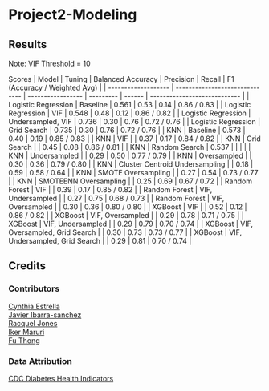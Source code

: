 # Project2-Modeling

## Results

Note: VIF Threshold = 10

Scores
| Model               | Tuning                         | Balanced Accuracy | Precision | Recall | F1 (Accuracy / Weighted Avg) |
| ------------------- | ------------------------------ | ----------------- | --------- | ------ | ---------------------------- |
| Logistic Regression | Baseline                       | 0.561             | 0.53      | 0.14   | 0.86 / 0.83                  |
| Logistic Regression | VIF                            | 0.548             | 0.48      | 0.12   | 0.86 / 0.82                  |
| Logistic Regression | Undersampled, VIF              | 0.736             | 0.30      | 0.76   | 0.72 / 0.76                  |
| Logistic Regression | Grid Search                    | 0.735             | 0.30      | 0.76   | 0.72 / 0.76                  |
| KNN                 | Baseline                       | 0.573             | 0.40      | 0.19   | 0.85 / 0.83                  |
| KNN                 | VIF                            |                   | 0.37      | 0.17   | 0.84 / 0.82                  |
| KNN                 | Grid Search                    |                   | 0.45      | 0.08   | 0.86 / 0.81                  |
| KNN                 | Random Search                  | 0.537             |           |        |                              |
| KNN                 | Undersampled                   |                   | 0.29      | 0.50   | 0.77 / 0.79                  |
| KNN                 | Oversampled                    |                   | 0.30      | 0.36   | 0.79 / 0.80                  |
| KNN                 | Cluster Centroid Undersampling |                   | 0.18      | 0.59   | 0.58 / 0.64                  |
| KNN                 | SMOTE Oversampling             |                   | 0.27      | 0.54   | 0.73 / 0.77                  |
| KNN                 | SMOTEENN Oversampling          |                   | 0.25      | 0.69   | 0.67 / 0.72                  |
| Random Forest       | VIF                            |                   | 0.39      | 0.17   | 0.85 / 0.82                  |
| Random Forest       | VIF, Undersampled              |                   | 0.27      | 0.75   | 0.68 / 0.73                  |
| Random Forest       | VIF, Oversampled               |                   | 0.30      | 0.36   | 0.80 / 0.80                  |
| XGBoost             | VIF                            |                   | 0.52      | 0.12   | 0.86 / 0.82                  |
| XGBoost             | VIF, Oversampled               |                   | 0.29      | 0.78   | 0.71 / 0.75                  |
| XGBoost             | VIF, Undersampled              |                   | 0.29      | 0.79   | 0.70 / 0.74                  |
| XGBoost             | VIF, Oversampled, Grid Search  |                   | 0.30      | 0.73   | 0.73 / 0.77                  |
| XGBoost             | VIF, Undersampled, Grid Search |                   | 0.29      | 0.81   | 0.70 / 0.74                  |

## Credits

### Contributors

[Cynthia Estrella](https://github.com/cynstar)\
[Javier Ibarra-sanchez](https://github.com/ibarrajavi)\
[Racquel Jones](https://github.com/RacquelRobinsonJonesATX)\
[Iker Maruri](https://github.com/trapperkreeper)\
[Fu Thong](https://github.com/kibble)

### Data Attribution

[CDC Diabetes Health Indicators](https://archive.ics.uci.edu/dataset/891/cdc+diabetes+health+indicators)
